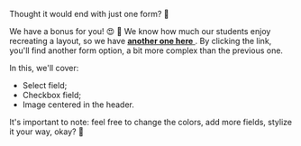 Thought it would end with just one form? 👀

We have a bonus for you! 😍 💜
We know how much our students enjoy recreating a layout, so we have <a href="https://www.figma.com/file/fnZyJHs7eqNFAA7tUrKcsD/Stage-03---Formul%C3%A1rio-avan%C3%A7ado/duplicate" target="blank">**another one here** </a>.
By clicking the link, you'll find another form option, a bit more complex than the previous one.

In this, we'll cover:

- Select field;
- Checkbox field;
- Image centered in the header.

It's important to note: feel free to change the colors, add more fields, stylize it your way, okay? 💜
